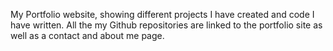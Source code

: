 My Portfolio website, showing different projects I have created and code I have written. All the my Github repositories are linked to the portfolio site as well as a contact and about me page.
